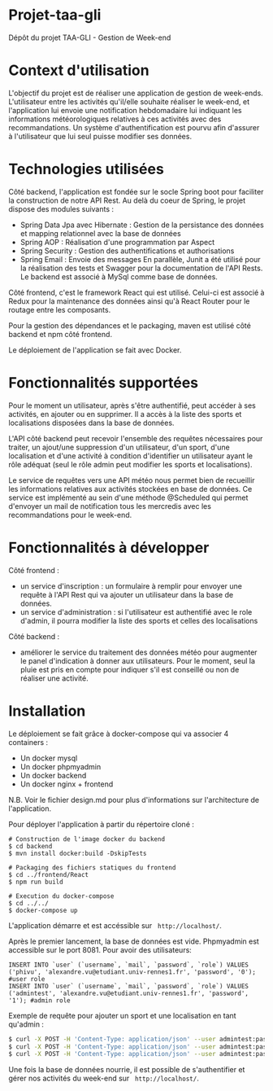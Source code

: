 # Projet-taa-gli
Dépôt du projet TAA-GLI - Gestion de Week-end

# Context d'utilisation

L'objectif du projet est de réaliser une application de gestion de week-ends. L'utilisateur entre les activités qu'il/elle souhaite réaliser le week-end, et l'application lui envoie une notification hebdomadaire lui indiquant les informations météorologiques relatives à ces activités avec des recommandations.
Un système d'authentification est pourvu afin d'assurer à l'utilisateur que lui seul puisse modifier ses données. 

# Technologies utilisées

Côté backend, l'application est fondée sur le socle Spring boot pour faciliter la construction de notre API Rest. Au delà du coeur de Spring, le projet dispose des modules suivants : 
 - Spring Data Jpa avec Hibernate : Gestion de la persistance des données et mapping relationnel avec la base de données
 - Spring AOP : Réalisation d'une programmation par Aspect
 - Spring Security : Gestion des authentifications et authorisations
 - Spring Email : Envoie des messages
En parallèle, Junit a été utilisé pour la réalisation des tests et Swagger pour la documentation de l'API Rests. Le backend est associé à MySql comme base de données. 

Côté frontend, c'est le framework React qui est utilisé. Celui-ci est associé à Redux pour la maintenance des données ainsi qu'à React Router pour le routage entre les composants. 

Pour la gestion des dépendances et le packaging, maven est utilisé côté backend et npm côté frontend.

Le déploiement de l'application se fait avec Docker.

# Fonctionnalités supportées

Pour le moment un utilisateur, après s'être authentifié, peut accéder à ses activités, en ajouter ou en supprimer. Il a accès à la liste des sports et localisations disposées dans la base de données. 

L'API côté backend peut recevoir l'ensemble des requêtes nécessaires pour traiter, un ajout/une suppression d'un utilisateur, d'un sport, d'une localisation et d'une activité à condition d'identifier un utilisateur ayant le rôle adéquat (seul le rôle admin peut modifier les sports et localisations).

Le service de requêtes vers une API météo nous permet bien de recueillir les informations relatives aux activités stockées en base de données. Ce service est implémenté au sein d'une méthode @Scheduled qui permet d'envoyer un mail de notification tous les mercredis avec les recommandations pour le week-end.

# Fonctionnalités à développer
Côté frontend :
 - un service d'inscription : un formulaire à remplir pour envoyer une requête à l'API Rest qui va ajouter un utilisateur dans la base de données.
 - un service d'administration : si l'utilisateur est authentifié avec le role d'admin, il pourra modifier la liste des sports et celles des localisations

Côté backend :
 - améliorer le service du traitement des données météo pour augmenter le panel d'indication à donner aux utilisateurs. Pour le moment, seul la pluie est pris en compte pour indiquer s'il est conseillé ou non de réaliser une activité.

# Installation

Le déploiement se fait grâce à docker-compose qui va associer 4 containers :
 - Un docker mysql
 - Un docker phpmyadmin
 - Un docker backend
 - Un docker nginx + frontend

N.B. Voir le fichier design.md pour plus d'informations sur l'architecture de l'application.

Pour déployer l'application à partir du répertoire cloné :
 
```
# Construction de l'image docker du backend
$ cd backend
$ mvn install docker:build -DskipTests

# Packaging des fichiers statiques du frontend
$ cd ../frontend/React
$ npm run build

# Execution du docker-compose
$ cd ../../
$ docker-compose up

```

L'application démarre et est accéssible sur ``` http://localhost/```.

Après le premier lancement, la base de données est vide. Phpmyadmin est accessible sur le port 8081. Pour avoir des utilisateurs:

```
INSERT INTO `user` (`username`, `mail`, `password`, `role`) VALUES ('phivu', 'alexandre.vu@etudiant.univ-rennes1.fr', 'password', '0'); #user role
INSERT INTO `user` (`username`, `mail`, `password`, `role`) VALUES ('admintest', 'alexandre.vu@etudiant.univ-rennes1.fr', 'password', '1'); #admin role
```

Exemple de requête pour ajouter un sport et une localisation en tant qu'admin :

```sh
$ curl -X POST -H 'Content-Type: application/json' --user admintest:password -i http://localhost:8080/api/admin/addSport --data '{"name":"Belote","environment":"INSIDE"}'
$ curl -X POST -H 'Content-Type: application/json' --user admintest:password -i http://localhost:8080/api/admin/addSport --data '{"name":"Paddle","environment":"OUTSIDE"}'
$ curl -X POST -H 'Content-Type: application/json' --user admintest:password -i http://localhost:8080/api/admin/addLocalisation --data '{"region":"Fr","ville":"Rennes"}'

```

Une fois la base de données nourrie, il est possible de s'authentifier et gérer nos activités du week-end sur ``` http://localhost/```. 







